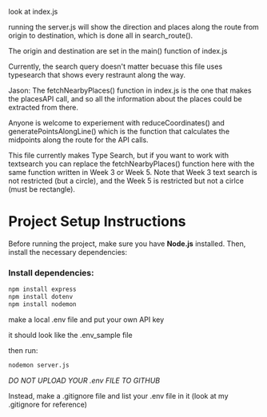 
look at index.js

running the server.js will show the direction and places along the route from origin to destination, which is done all in search_route(). 

The origin and destination are set in the main() function of index.js

Currently, the search query doesn't matter becuase this file uses typesearch that shows every restraunt along the way. 

Jason: The fetchNearbyPlaces() function in index.js is the one that makes the placesAPI call, and so all the information about the places could be extracted from there. 

Anyone is welcome to experiement with reduceCoordinates() and generatePointsAlongLine() which is the function that calculates the midpoints along the route for the API calls. 

This file currently makes Type Search, but if you want to work with textsearch you can replace the fetchNearbyPlaces() function here with the same function written in Week 3 or Week 5. Note that Week 3 text search is not restricted (but a circle), and the Week 5 is restricted but not a cirlce (must be rectangle).


# Project Setup Instructions

Before running the project, make sure you have **Node.js** installed. Then, install the necessary dependencies:

### Install dependencies:
```bash
npm install express
npm install dotenv
npm install nodemon
```
make a local .env file and put your own API key

it should look like the .env_sample file

then run:
```bash
nodemon server.js
```
*DO NOT UPLOAD YOUR .env FILE TO GITHUB*

Instead, make a .gitignore file and list your .env file in it (look at my .gitignore for reference)
